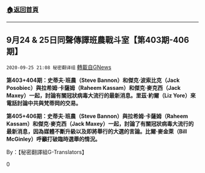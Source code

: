 ###  [:house:返回首頁](https://github.com/ourhimalayas/txt)
---

## 9月24 &amp; 25日同聲傳譯班農戰斗室【第403期-406期】
`2020-09-25 21:08 秘密翻译组` [轉載自GNews](https://gnews.org/zh-hant/382971/)

**第403+404期：史蒂夫·班農（Steve Bannon）和傑克·波索比克（Jack Posobiec）與拉希姆·卡薩姆（Raheem Kassam）和傑克·麥克西（Jack Maxey）一起，討論有關冠狀病毒大流行的最新消息。里茲·約爾（Liz Yore）來電話討論中共與梵蒂岡的交易。**



**第405+406期：史蒂夫·班農（Steve Bannon）與拉希姆·卡薩姆（Raheem Kassam）和傑克·麥克西（Jack Maxey）一起，討論了有關冠狀病毒大流行的最新消息，因為媒體不斷升級以及即將舉行的大選的言論。比爾·麥金萊（Bill McGinley）呼籲打破臨時選舉的情況。**



By：【秘密翻譯組G-Translators】

0
